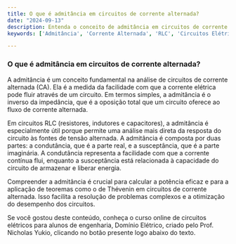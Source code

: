 ```yaml
---
title: O que é admitância em circuitos de corrente alternada?
date: "2024-09-13"
description: Entenda o conceito de admitância em circuitos de corrente alternada e sua importância na análise de circuitos RLC.
keywords: ['Admitância', 'Corrente Alternada', 'RLC', 'Circuitos Elétricos', 'Engenharia']

---
```


### O que é admitância em circuitos de corrente alternada?

A admitância é um conceito fundamental na análise de circuitos de corrente alternada (CA). Ela é a medida da facilidade com que a corrente elétrica pode fluir através de um circuito. Em termos simples, a admitância é o inverso da impedância, que é a oposição total que um circuito oferece ao fluxo de corrente alternada.

Em circuitos RLC (resistores, indutores e capacitores), a admitância é especialmente útil porque permite uma análise mais direta da resposta do circuito às fontes de tensão alternada. A admitância é composta por duas partes: a condutância, que é a parte real, e a susceptância, que é a parte imaginária. A condutância representa a facilidade com que a corrente contínua flui, enquanto a susceptância está relacionada à capacidade do circuito de armazenar e liberar energia.

Compreender a admitância é crucial para calcular a potência eficaz e para a aplicação de teoremas como o de Thévenin em circuitos de corrente alternada. Isso facilita a resolução de problemas complexos e a otimização do desempenho dos circuitos.

Se você gostou deste conteúdo, conheça o curso online de circuitos elétricos para alunos de engenharia, Domínio Elétrico, criado pelo Prof. Nicholas Yukio, clicando no botão presente logo abaixo do texto.